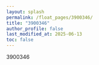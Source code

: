 ```yaml
---
layout: splash
permalink: /float_pages/3900346/
title: "3900346"
author_profile: false
last_modified_at: 2025-06-13
toc: false
---
```

 
3900346
